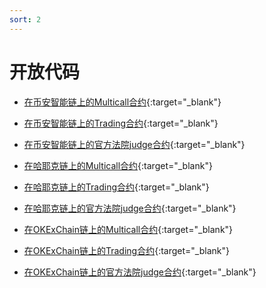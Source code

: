 ```yaml
---
sort: 2
---
```


# 开放代码

* [在币安智能链上的Multicall合约](https://bscscan.com/address/0x73bD67E2d9C55cD74b3104e8D09d9D2fcceb41C6#code){:target="_blank"}

* [在币安智能链上的Trading合约](https://bscscan.com/address/0x5De2994114e740A3BD049c74D6aE06529F6C99c6#code){:target="_blank"}

* [在币安智能链上的官方法院judge合约](https://bscscan.com/address/0xd756b651fc57437dc79891Ab7b588DC695EACc00#code){:target="_blank"}

* [在哈耶克链上的Multicall合约](https://explorer.hayek.link/address/0x56eF744Fdf7759ddC878F661Ea4F808D2A709100/contracts){:target="_blank"}

* [在哈耶克链上的Trading合约](https://explorer.hayek.link/address/0x6d70d90832BF369915D5904133BbB23a2928d963/contracts){:target="_blank"}

* [在哈耶克链上的官方法院judge合约](https://explorer.hayek.link/address/0x0a44ac0dCfe71De756876c7E6d93DF4a7440ae42/contracts){:target="_blank"}

* [在OKExChain链上的Multicall合约](https://www.oklink.com/zh-cn/oec/address/0x5de2994114e740a3bd049c74d6ae06529f6c99c6){:target="_blank"}

* [在OKExChain链上的Trading合约](https://www.oklink.com/zh-cn/oec/address/0x444099e7194a80acaf1b436f32f6b61f297491e4){:target="_blank"}

* [在OKExChain链上的官方法院judge合约](https://www.oklink.com/zh-cn/oec/address/0x0476Eb9220A9eC5E76B4857E16eBEC70B3b9a341){:target="_blank"}


